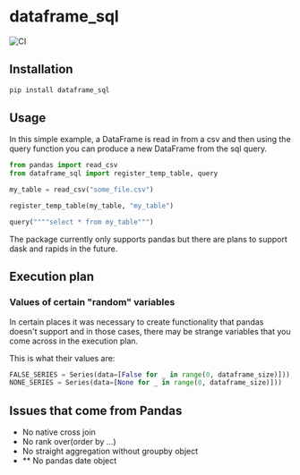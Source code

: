 # dataframe_sql

![CI](https://github.com/zbrookle/dataframe_sql/workflows/CI/badge.svg)

## Installation

```bash
pip install dataframe_sql
```

## Usage

In this simple example, a DataFrame is read in from a csv and then using the query
function you can produce a new DataFrame from the sql query.

``` python
from pandas import read_csv
from dataframe_sql import register_temp_table, query

my_table = read_csv("some_file.csv")

register_temp_table(my_table, "my_table")

query(""""select * from my_table""")
```

The package currently only supports pandas but there are plans to support dask and
rapids in the future.

## Execution plan

### Values of certain "random" variables
In certain places it was necessary to create functionality that pandas doesn't support
and in those cases, there may be strange variables that you come across in the
execution plan.

This is what their values are:

```python
FALSE_SERIES = Series(data=[False for _ in range(0, dataframe_size)]))
NONE_SERIES = Series(data=[None for _ in range(0, dataframe_size)]))
```


## Issues that come from Pandas

- No native cross join
- No rank over(order by ...)
- No straight aggregation without groupby object
- ** No pandas date object